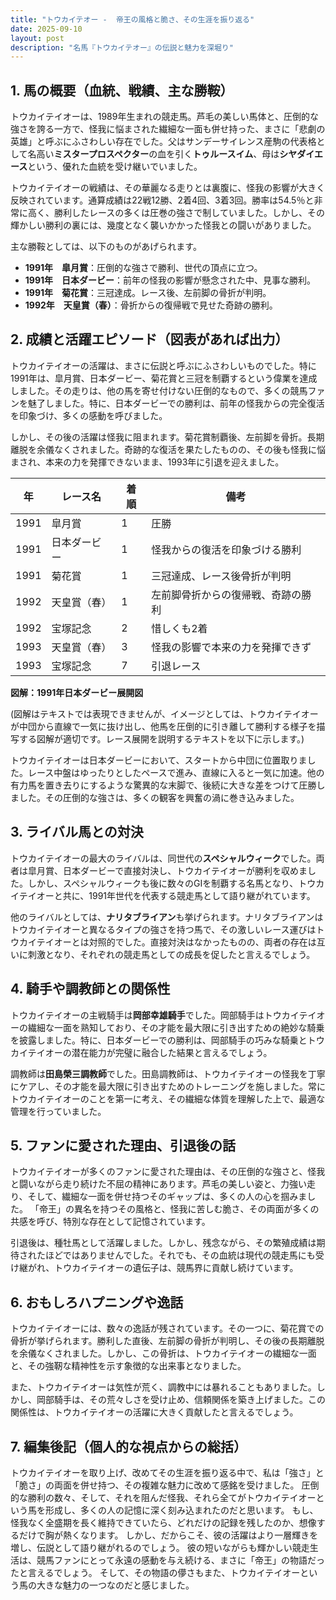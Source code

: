 ```yaml
---
title: "トウカイテオー -  帝王の風格と脆さ、その生涯を振り返る"
date: 2025-09-10
layout: post
description: "名馬『トウカイテオー』の伝説と魅力を深堀り"
---
```


## 1. 馬の概要（血統、戦績、主な勝鞍）

トウカイテイオーは、1989年生まれの競走馬。芦毛の美しい馬体と、圧倒的な強さを誇る一方で、怪我に悩まされた繊細な一面も併せ持った、まさに「悲劇の英雄」と呼ぶにふさわしい存在でした。父はサンデーサイレンス産駒の代表格として名高い**ミスタープロスペクター**の血を引く**トゥルースイム**、母は**シヤダイエース**という、優れた血統を受け継いでいました。

トウカイテイオーの戦績は、その華麗なる走りとは裏腹に、怪我の影響が大きく反映されています。通算成績は22戦12勝、2着4回、3着3回。勝率は54.5％と非常に高く、勝利したレースの多くは圧巻の強さで制していました。しかし、その輝かしい勝利の裏には、幾度となく襲いかかった怪我との闘いがありました。

主な勝鞍としては、以下のものがあげられます。

* **1991年　皐月賞**：圧倒的な強さで勝利、世代の頂点に立つ。
* **1991年　日本ダービー**：前年の怪我の影響が懸念された中、見事な勝利。
* **1991年　菊花賞**：三冠達成。レース後、左前脚の骨折が判明。
* **1992年　天皇賞（春）**：骨折からの復帰戦で見せた奇跡の勝利。


## 2. 成績と活躍エピソード（図表があれば出力）

トウカイテイオーの活躍は、まさに伝説と呼ぶにふさわしいものでした。特に1991年は、皐月賞、日本ダービー、菊花賞と三冠を制覇するという偉業を達成しました。その走りは、他の馬を寄せ付けない圧倒的なもので、多くの競馬ファンを魅了しました。特に、日本ダービーでの勝利は、前年の怪我からの完全復活を印象づけ、多くの感動を呼びました。

しかし、その後の活躍は怪我に阻まれます。菊花賞制覇後、左前脚を骨折。長期離脱を余儀なくされました。奇跡的な復活を果たしたものの、その後も怪我に悩まされ、本来の力を発揮できないまま、1993年に引退を迎えました。

| 年 | レース名         | 着順 | 備考                                      |
|---|-----------------|-----|-------------------------------------------|
| 1991 | 皐月賞           | 1   | 圧勝                                      |
| 1991 | 日本ダービー       | 1   | 怪我からの復活を印象づける勝利           |
| 1991 | 菊花賞           | 1   | 三冠達成、レース後骨折が判明             |
| 1992 | 天皇賞（春）     | 1   | 左前脚骨折からの復帰戦、奇跡の勝利       |
| 1992 | 宝塚記念         | 2   | 惜しくも2着                               |
| 1993 | 天皇賞（春）     | 3   | 怪我の影響で本来の力を発揮できず             |
| 1993 | 宝塚記念         | 7   | 引退レース                                |


**図解：1991年日本ダービー展開図**

(図解はテキストでは表現できませんが、イメージとしては、トウカイテイオーが中団から直線で一気に抜け出し、他馬を圧倒的に引き離して勝利する様子を描写する図解が適切です。レース展開を説明するテキストを以下に示します。)

トウカイテイオーは日本ダービーにおいて、スタートから中団に位置取りました。レース中盤はゆったりとしたペースで進み、直線に入ると一気に加速。他の有力馬を置き去りにするような驚異的な末脚で、後続に大きな差をつけて圧勝しました。その圧倒的な強さは、多くの観客を興奮の渦に巻き込みました。


## 3. ライバル馬との対決

トウカイテイオーの最大のライバルは、同世代の**スペシャルウィーク**でした。両者は皐月賞、日本ダービーで直接対決し、トウカイテイオーが勝利を収めました。しかし、スペシャルウィークも後に数々のGIを制覇する名馬となり、トウカイテイオーと共に、1991年世代を代表する競走馬として語り継がれています。

他のライバルとしては、**ナリタブライアン**も挙げられます。ナリタブライアンはトウカイテイオーと異なるタイプの強さを持つ馬で、その激しいレース運びはトウカイテイオーとは対照的でした。直接対決はなかったものの、両者の存在は互いに刺激となり、それぞれの競走馬としての成長を促したと言えるでしょう。


## 4. 騎手や調教師との関係性

トウカイテイオーの主戦騎手は**岡部幸雄騎手**でした。岡部騎手はトウカイテイオーの繊細な一面を熟知しており、その才能を最大限に引き出すための絶妙な騎乗を披露しました。特に、日本ダービーでの勝利は、岡部騎手の巧みな騎乗とトウカイテイオーの潜在能力が完璧に融合した結果と言えるでしょう。

調教師は**田島榮三調教師**でした。田島調教師は、トウカイテイオーの怪我を丁寧にケアし、その才能を最大限に引き出すためのトレーニングを施しました。常にトウカイテイオーのことを第一に考え、その繊細な体質を理解した上で、最適な管理を行っていました。


## 5. ファンに愛された理由、引退後の話

トウカイテイオーが多くのファンに愛された理由は、その圧倒的な強さと、怪我と闘いながら走り続けた不屈の精神にあります。芦毛の美しい姿と、力強い走り、そして、繊細な一面を併せ持つそのギャップは、多くの人の心を掴みました。  「帝王」の異名を持つその風格と、怪我に苦しむ脆さ、その両面が多くの共感を呼び、特別な存在として記憶されています。

引退後は、種牡馬として活躍しました。しかし、残念ながら、その繁殖成績は期待されたほどではありませんでした。それでも、その血統は現代の競走馬にも受け継がれ、トウカイテイオーの遺伝子は、競馬界に貢献し続けています。


## 6. おもしろハプニングや逸話

トウカイテイオーには、数々の逸話が残されています。その一つに、菊花賞での骨折が挙げられます。勝利した直後、左前脚の骨折が判明し、その後の長期離脱を余儀なくされました。しかし、この骨折は、トウカイテイオーの繊細な一面と、その強靭な精神性を示す象徴的な出来事となりました。

また、トウカイテイオーは気性が荒く、調教中には暴れることもありました。しかし、岡部騎手は、その荒々しさを受け止め、信頼関係を築き上げました。この関係性は、トウカイテイオーの活躍に大きく貢献したと言えるでしょう。


## 7. 編集後記（個人的な視点からの総括）

トウカイテイオーを取り上げ、改めてその生涯を振り返る中で、私は「強さ」と「脆さ」の両面を併せ持つ、その複雑な魅力に改めて感銘を受けました。  圧倒的な勝利の数々、そして、それを阻んだ怪我、それら全てがトウカイテイオーという馬を形成し、多くの人の記憶に深く刻み込まれたのだと思います。  もし、怪我なく全盛期を長く維持できていたら、どれだけの記録を残したのか、想像するだけで胸が熱くなります。  しかし、だからこそ、彼の活躍はより一層輝きを増し、伝説として語り継がれるのでしょう。  彼の短いながらも輝かしい競走生活は、競馬ファンにとって永遠の感動を与え続ける、まさに「帝王」の物語だったと言えるでしょう。  そして、その物語の儚さもまた、トウカイテイオーという馬の大きな魅力の一つなのだと感じました。
